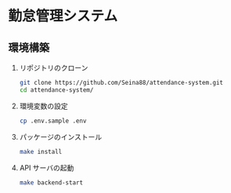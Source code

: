 # 勤怠管理システム

## 環境構築

1. リポジトリのクローン

   ```sh
   git clone https://github.com/Seina88/attendance-system.git
   cd attendance-system/
   ```

2. 環境変数の設定

   ```sh
   cp .env.sample .env
   ```

3. パッケージのインストール

   ```sh
   make install
   ```

4. API サーバの起動

   ```sh
   make backend-start
   ```
